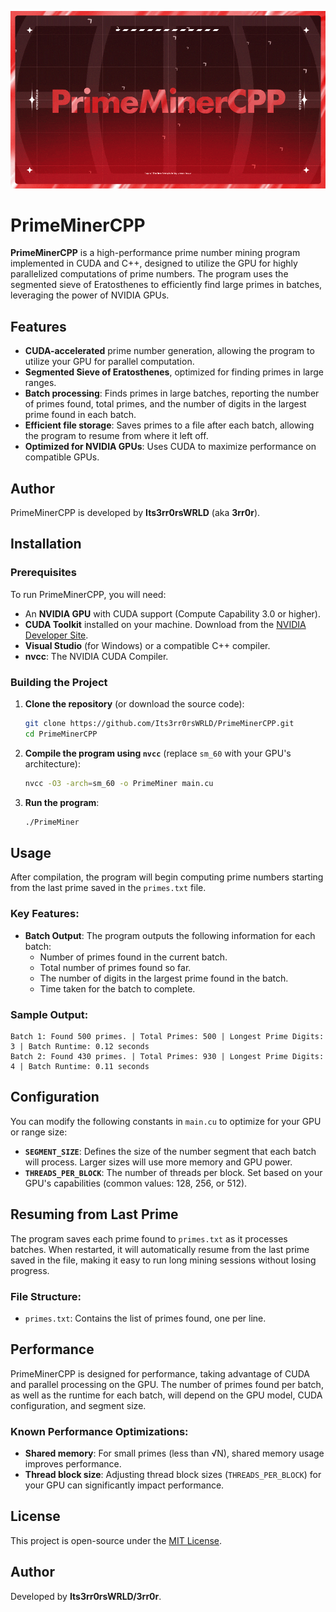 <p align="center">
   <img src="background.gif" alt="Background GIF">
</p>

# PrimeMinerCPP

**PrimeMinerCPP** is a high-performance prime number mining program implemented in CUDA and C++, designed to utilize the GPU for highly parallelized computations of prime numbers. The program uses the segmented sieve of Eratosthenes to efficiently find large primes in batches, leveraging the power of NVIDIA GPUs.

## Features

- **CUDA-accelerated** prime number generation, allowing the program to utilize your GPU for parallel computation.
- **Segmented Sieve of Eratosthenes**, optimized for finding primes in large ranges.
- **Batch processing**: Finds primes in large batches, reporting the number of primes found, total primes, and the number of digits in the largest prime found in each batch.
- **Efficient file storage**: Saves primes to a file after each batch, allowing the program to resume from where it left off.
- **Optimized for NVIDIA GPUs**: Uses CUDA to maximize performance on compatible GPUs.

## Author

PrimeMinerCPP is developed by **Its3rr0rsWRLD** (aka **3rr0r**).

## Installation

### Prerequisites

To run PrimeMinerCPP, you will need:

- An **NVIDIA GPU** with CUDA support (Compute Capability 3.0 or higher).
- **CUDA Toolkit** installed on your machine. Download from the [NVIDIA Developer Site](https://developer.nvidia.com/cuda-downloads).
- **Visual Studio** (for Windows) or a compatible C++ compiler.
- **nvcc**: The NVIDIA CUDA Compiler.

### Building the Project

1. **Clone the repository** (or download the source code):
   ```bash
   git clone https://github.com/Its3rr0rsWRLD/PrimeMinerCPP.git
   cd PrimeMinerCPP
   ```

2. **Compile the program using `nvcc`** (replace `sm_60` with your GPU's architecture):
   ```bash
   nvcc -O3 -arch=sm_60 -o PrimeMiner main.cu
   ```

3. **Run the program**:
   ```bash
   ./PrimeMiner
   ```

## Usage

After compilation, the program will begin computing prime numbers starting from the last prime saved in the `primes.txt` file.

### Key Features:

- **Batch Output**: The program outputs the following information for each batch:
  - Number of primes found in the current batch.
  - Total number of primes found so far.
  - The number of digits in the largest prime found in the batch.
  - Time taken for the batch to complete.

### Sample Output:

```
Batch 1: Found 500 primes. | Total Primes: 500 | Longest Prime Digits: 3 | Batch Runtime: 0.12 seconds
Batch 2: Found 430 primes. | Total Primes: 930 | Longest Prime Digits: 4 | Batch Runtime: 0.11 seconds
```

## Configuration

You can modify the following constants in `main.cu` to optimize for your GPU or range size:

- **`SEGMENT_SIZE`**: Defines the size of the number segment that each batch will process. Larger sizes will use more memory and GPU power.
- **`THREADS_PER_BLOCK`**: The number of threads per block. Set based on your GPU's capabilities (common values: 128, 256, or 512).

## Resuming from Last Prime

The program saves each prime found to `primes.txt` as it processes batches. When restarted, it will automatically resume from the last prime saved in the file, making it easy to run long mining sessions without losing progress.

### File Structure:
- `primes.txt`: Contains the list of primes found, one per line.

## Performance

PrimeMinerCPP is designed for performance, taking advantage of CUDA and parallel processing on the GPU. The number of primes found per batch, as well as the runtime for each batch, will depend on the GPU model, CUDA configuration, and segment size.

### Known Performance Optimizations:

- **Shared memory**: For small primes (less than √N), shared memory usage improves performance.
- **Thread block size**: Adjusting thread block sizes (`THREADS_PER_BLOCK`) for your GPU can significantly impact performance.

## License

This project is open-source under the [MIT License](LICENSE).

## Author

Developed by **Its3rr0rsWRLD/3rr0r**.
